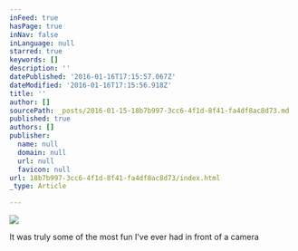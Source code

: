 ```yaml
---
inFeed: true
hasPage: true
inNav: false
inLanguage: null
starred: true
keywords: []
description: ''
datePublished: '2016-01-16T17:15:57.067Z'
dateModified: '2016-01-16T17:15:56.918Z'
title: ''
author: []
sourcePath: _posts/2016-01-15-18b7b997-3cc6-4f1d-8f41-fa4df8ac8d73.md
published: true
authors: []
publisher:
  name: null
  domain: null
  url: null
  favicon: null
url: 18b7b997-3cc6-4f1d-8f41-fa4df8ac8d73/index.html
_type: Article

---
```

![](https://s3-us-west-2.amazonaws.com/the-grid-img/p/6e9e7d25484935db8a675219474239d61e4f4ad0.jpg)

It was truly some of the most fun I've ever had in front of a camera